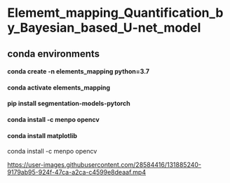 # Elememt_mapping_Quantification_by_Bayesian_based_U-net_model


## conda environments

#### conda create -n elements_mapping python=3.7
#### conda activate elements_mapping

#### pip install segmentation-models-pytorch
#### conda install -c menpo opencv
#### conda install matplotlib

conda install -c menpo opencv


https://user-images.githubusercontent.com/28584416/131885240-9179ab95-924f-47ca-a2ca-c4599e8deaaf.mp4

